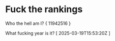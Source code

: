 # Fuck the rankings

Who the hell am I?
{ 11942516 }

What fucking year is it?
[ 2025-03-19T15:53:20Z ]
